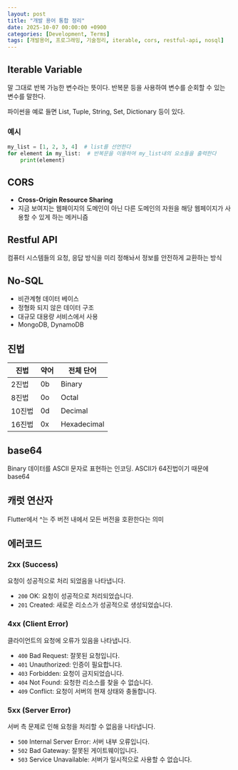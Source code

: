 ```yaml
---
layout: post
title: "개발 용어 통합 정리"
date: 2025-10-07 00:00:00 +0900
categories: [Development, Terms]
tags: [개발용어, 프로그래밍, 기술정리, iterable, cors, restful-api, nosql]
---
```


## Iterable Variable

말 그대로 반복 가능한 변수라는 뜻이다.
반복문 등을 사용하여 변수를 순회할 수 있는 변수를 말한다.

파이썬을 예로 들면 List, Tuple, String, Set, Dictionary 등이 있다.

### 예시

```python
my_list = [1, 2, 3, 4]  # list를 선언한다
for element in my_list:  # 반복문을 이용하여 my_list내의 요소들을 출력한다
    print(element)
```

## CORS

- **Cross-Origin Resource Sharing**
- 지금 보여지는 웹페이지의 도메인이 아닌 다른 도메인의 자원을 해당 웹페이지가 사용할 수 있게 하는 메커니즘

## Restful API

컴퓨터 시스템들의 요청, 응답 방식을 미리 정해놔서 정보를 안전하게 교환하는 방식

## No-SQL

- 비관계형 데이터 베이스
- 정형화 되지 않은 데이터 구조
- 대규모 대용량 서비스에서 사용
- MongoDB, DynamoDB

## 진법

| 진법 | 약어 | 전체 단어 |
|------|------|-----------|
| 2진법 | 0b | Binary |
| 8진법 | 0o | Octal |
| 10진법 | 0d | Decimal |
| 16진법 | 0x | Hexadecimal |

## base64

Binary 데이터를 ASCII 문자로 표현하는 인코딩.
ASCII가 64진법이기 때문에 base64

## 캐럿 연산자

Flutter에서 ^는 주 버전 내에서 모든 버전을 호환한다는 의미

## 에러코드

### 2xx (Success)
요청이 성공적으로 처리 되었음을 나타냅니다.
- `200` OK: 요청이 성공적으로 처리되었습니다.
- `201` Created: 새로운 리소스가 성공적으로 생성되었습니다.

### 4xx (Client Error)
클라이언트의 요청에 오류가 있음을 나타냅니다.
- `400` Bad Request: 잘못된 요청입니다.
- `401` Unauthorized: 인증이 필요합니다.
- `403` Forbidden: 요청이 금지되었습니다.
- `404` Not Found: 요청한 리소스를 찾을 수 없습니다.
- `409` Conflict: 요청이 서버의 현재 상태와 충돌합니다.

### 5xx (Server Error)
서버 측 문제로 인해 요청을 처리할 수 없음을 나타냅니다.
- `500` Internal Server Error: 서버 내부 오류입니다.
- `502` Bad Gateway: 잘못된 게이트웨이입니다.
- `503` Service Unavailable: 서버가 일시적으로 사용할 수 없습니다.
